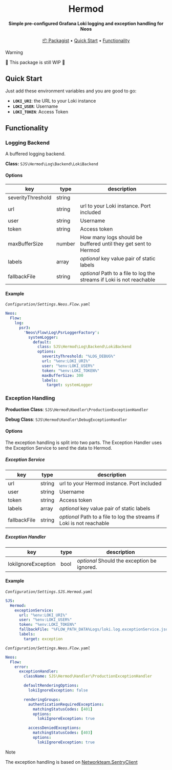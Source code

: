<h1 align="center">
  Hermod
</h1>

<h4 align="center">Simple pre-configured Grafana Loki logging and exception handling for Neos</h4>

<p align="center">
  <a href="">📦 Packagist</a> •
  <a href="#quick-start">Quick Start</a> •
  <a href="#Functionality">Functionality</a>
</p>

> [!WARNING]  
> 🚧 This package is still WIP 🚧

## Quick Start

Just add these environment variables and you are good to go:

- **`LOKI_URI`**: the URL to your Loki instance
- **`LOKI_USER`**: Username
- **`LOKI_TOKEN`**: Access Token

## Functionality

### Logging Backend

A buffered logging backend.

**Class:** `SJS\Hermod\Log\Backend\LokiBackend`

#### Options

| key               | type   | description                                                           |
| ----------------- | ------ | --------------------------------------------------------------------- |
| severityThreshold | string |                                                                       |
| url               | string | url to your Loki instance. Port included                              |
| user              | string | Username                                                              |
| token             | string | Access token                                                          |
| maxBufferSize     | number | How many logs should be buffered until they get sent to Hermod        |
| labels            | array  | _optional_ key value pair of static labels                            |
| fallbackFile      | string | _optional_ Path to a file to log the streams if Loki is not reachable |

#### Example

_`Configuration/Settings.Neos.Flow.yaml`_

```yaml
Neos:
  Flow:
    log:
      psr3:
        'Neos\Flow\Log\PsrLoggerFactory':
          systemLogger:
            default:
              class: SJS\Hermod\Log\Backend\LokiBackend
              options:
                severityThreshold: "%LOG_DEBUG%"
                url: "%env:LOKI_URI%"
                user: "%env:LOKI_USER%"
                token: "%env:LOKI_TOKEN%"
                maxBufferSize: 300
                labels:
                  target: systemLogger
```

### Exception Handling

**Production Class**: `SJS\Hermod\Handler\ProductionExceptionHandler`

**Debug Class**: `SJS\Hermod\Handler\DebugExceptionHandler`

#### Options

The exception handling is split into two parts. The Exception Handler uses the Exception Service to send the data to Hermod.

##### Exception Service

| key               | type   | description                                                           |
| ----------------- | ------ | --------------------------------------------------------------------- |
| url               | string | url to your Hermod instance. Port included                            |
| user              | string | Username                                                              |
| token             | string | Access token                                                          |
| labels            | array  | _optional_ key value pair of static labels                            |
| fallbackFile      | string | _optional_ Path to a file to log the streams if Loki is not reachable |

##### Exception Handler

| key                 | type | description                                 |
| ------------------- | ---- | ------------------------------------------- |
| lokiIgnoreException | bool | _optional_ Should the exception be ignored. |

#### Example

_`Configuration/Settings.SJS.Hermod.yaml`_

```yaml
SJS:
  Hermod:
    exceptionService:
      url: "%env:LOKI_URI%"
      user: "%env:LOKI_USER%"
      token: "%env:LOKI_TOKEN%"
      fallbackFile: "%FLOW_PATH_DATA%Logs/loki.log.exceptionService.jsonl"
      labels:
        target: exception
```

_`Configuration/Settings.Neos.Flow.yaml`_

```yaml
Neos:
  Flow:
    error:
      exceptionHandler:
        className: SJS\Hermod\Handler\ProductionExceptionHandler

        defaultRenderingOptions:
          lokiIgnoreException: false

        renderingGroups:
          authenticationRequiredExceptions:
            matchingStatusCodes: [401]
            options:
              lokiIgnoreException: true

          accessDeniedExceptions:
            matchingStatusCodes: [403]
            options:
              lokiIgnoreException: true

```

> [!NOTE]
> The exception handling is based on [Networkteam.SentryClient](https://github.com/networkteam/Networkteam.SentryClient)
